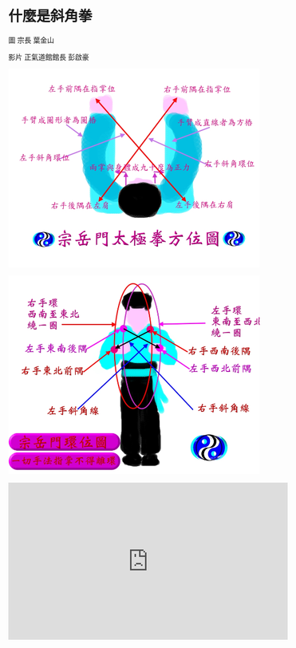 # 什麼是斜角拳

圖
宗長
葉金山

影片
正氣道館館長
彭啟豪


![](img/taiji-aspect02.jpg)

![](環位圖.jpg)

<iframe width="560" height="315" src="https://www.youtube.com/embed/5gdUMqZ8PJM" frameborder="0" allowfullscreen></iframe>